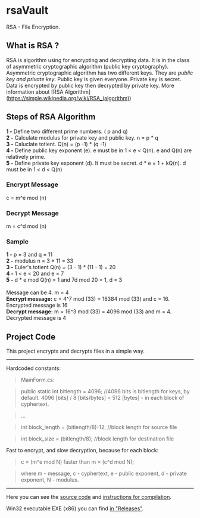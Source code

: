 # rsaVault
RSA - File Encryption.

## What is RSA ? 
RSA is algorithm using for encrypting and decrypting data. 
It is in the class of asymmetric cryptographic algorithm (public key cryptography). 
Asymmetric cryptographic algorithm has two different keys. 
They are *public key and private key*. Public key is given everyone. 
Private key is secret. 
Data is encrypted by public key then decrypted by private key.
More information about [RSA Algorithm] (https://simple.wikipedia.org/wiki/RSA_(algorithm)) 

## Steps of RSA Algorithm
**1 -** Define two different prime numbers. ( p and q) <br />
**2 -** Calculate modulus for private key and public key. n = p * q <br />
**3 -** Caluclate totient. Q(n) = (p -1) * (q -1) <br />
**4 -** Define public key exponent (e). e must be in 1 < e < Q(n). e and Q(n) are relatively prime. <br />
**5 -** Define private key exponent (d). It must be secret. d * e = 1 + kQ(n). d must be in 1 < d < Q(n) <br />

### Encrypt Message

c = m^e mod (n)

### Decrypt Message

m = c^d mod (n)

### Sample

**1 -** p = 3 and q = 11 <br />
**2 -** modulus n = 3 * 11 = 33 <br />
**3 -** Euler's totient Q(n) = (3 - 1) * (11 - 1) = 20 <br />
**4 -** 1 < e < 20 and e = 7 <br />
**5 -** d * e mod Q(n) = 1 and 7d mod 20 = 1, d = 3 <br />
<br />
Message can be 4. m = 4 <br />
**Encrypt message:** c = 4^7 mod (33) = 16384 mod (33) and c = 16. Encrypted message is 16 <br />
**Decrypt message:** m = 16^3 mod (33) = 4096 mod (33) and m = 4. Decrypted message is 4 <br />

## Project Code
This project encrypts and decrypts files in a simple way. <br />
_____________________
Hardcoded constants:
>MainForm.cs:

>public static int bitlength = 4096; //4096 bits is bitlength for keys, by default. 4096 [bits] / 8 [bits/bytes] = 512 [bytes] - in each block of cyphertext.

>...

>int block_length 	= 	(bitlength/8)-12;						//block length for source file

>int block_size 		= 	(bitlength/8);							//block length for destination file

Fast to encrypt, and slow decryption, because for each block:

>c = (m^e mod N) faster than m = (c^d mod N);

>where m - message, c - cyphertext, e - public exponent, d - private exponent, N - modulus.

_____

Here you can see the [source code](https://github.com/username1565/rsaVault/tree/master/rsaVault)
and [instructions for compilation](https://github.com/username1565/rsaVault/blob/master/rsaVault/Compile.bat).

Win32 executable EXE (x86) you can find [in "Releases"](https://github.com/username1565/rsaVault/releases).
